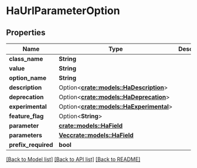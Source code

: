 # HaUrlParameterOption

## Properties

Name | Type | Description | Notes
------------ | ------------- | ------------- | -------------
**class_name** | **String** |  | 
**value** | **String** |  | 
**option_name** | **String** |  | 
**description** | Option<[**crate::models::HaDescription**](HA_Description.md)> |  | [optional]
**deprecation** | Option<[**crate::models::HaDeprecation**](HA_Deprecation.md)> |  | [optional]
**experimental** | Option<[**crate::models::HaExperimental**](HA_Experimental.md)> |  | [optional]
**feature_flag** | Option<**String**> |  | [optional]
**parameter** | [**crate::models::HaField**](HA_Field.md) |  | 
**parameters** | [**Vec<crate::models::HaField>**](HA_Field.md) |  | 
**prefix_required** | **bool** |  | 

[[Back to Model list]](../README.md#documentation-for-models) [[Back to API list]](../README.md#documentation-for-api-endpoints) [[Back to README]](../README.md)


